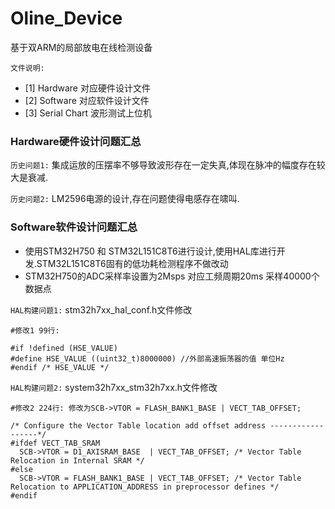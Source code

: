 # Oline_Device
基于双ARM的局部放电在线检测设备

`文件说明: `
* [1] Hardware     对应硬件设计文件 
* [2] Software     对应软件设计文件
* [3] Serial Chart 波形测试上位机

### Hardware硬件设计问题汇总
`历史问题1:` 集成运放的压摆率不够导致波形存在一定失真,体现在脉冲的幅度存在较大是衰减.

`历史问题2:` LM2596电源的设计,存在问题使得电感存在啸叫.
  
### Software软件设计问题汇总
* 使用STM32H750 和 STM32L151C8T6进行设计,使用HAL库进行开发.STM32L151C8T6固有的低功耗检测程序不做改动
* STM32H750的ADC采样率设置为2Msps 对应工频周期20ms 采样40000个数据点

`HAL构建问题1:` stm32h7xx_hal_conf.h文件修改
``` 
#修改1 99行:

#if !defined (HSE_VALUE) 
#define HSE_VALUE ((uint32_t)8000000) //外部高速振荡器的值 单位Hz
#endif /* HSE_VALUE */
```
`HAL构建问题2:` system32h7xx_stm32h7xx.h文件修改
``` 
#修改2 224行: 修改为SCB->VTOR = FLASH_BANK1_BASE | VECT_TAB_OFFSET;

/* Configure the Vector Table location add offset address ------------------*/
#ifdef VECT_TAB_SRAM
  SCB->VTOR = D1_AXISRAM_BASE  | VECT_TAB_OFFSET; /* Vector Table Relocation in Internal SRAM */
#else
  SCB->VTOR = FLASH_BANK1_BASE | VECT_TAB_OFFSET; /* Vector Table Relocation to APPLICATION_ADDRESS in preprocessor defines */
#endif  
```  
